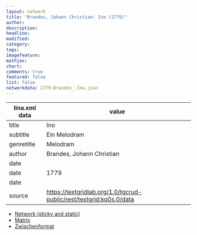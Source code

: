 ```yaml
---
layout: network
title: "Brandes, Johann Christian: Ino (1779)"
author:
description:
headline:
modified:
category:
tags:
imagefeature: 
mathjax: 
chart: 
comments: true
featured: false
list: false
networkdata: 1779-Brandes_-Ino.json
---
```

lina.xml data  | value
------------- | -------------
title|Ino
subtitle|Ein Melodram
genretitle|Melodram
author|Brandes, Johann Christian
date|
date|1779
date|
source|https://textgridlab.org/1.0/tgcrud-public/rest/textgrid:kq0s.0/data


* [Network (sticky and static)](/network177)
* [Matrix](/matrix177)
* [Zwischenformat](/lina177 )
